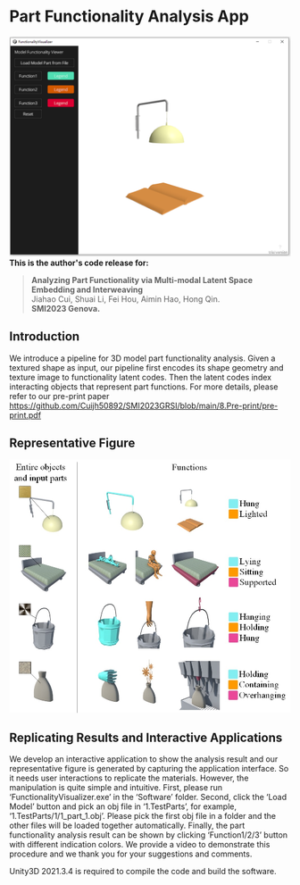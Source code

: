 # Part Functionality Analysis App
![image](https://github.com/Cuijh50892/SMI2023GRSI/blob/main/0.Figure/Interface.png)
**This is the author's code release for:**
> **Analyzing Part Functionality via Multi-modal Latent Space Embedding and Interweaving**  
> Jiahao Cui, Shuai Li, Fei Hou, Aimin Hao, Hong Qin.  
> **SMI2023 Genova.**

##  Introduction
We introduce a pipeline for 3D model part functionality analysis. Given a textured shape as input, our pipeline first encodes its shape geometry and texture image to functionality latent codes. Then the latent codes index interacting objects that represent part functions. 
For more details, please refer to our pre-print paper https://github.com/Cuijh50892/SMI2023GRSI/blob/main/8.Pre-print/pre-print.pdf

## Representative Figure
![image](https://github.com/Cuijh50892/SMI2023GRSI/blob/main/0.Figure/Functionality%20Analysis.jpg)

## Replicating Results and Interactive Applications
We develop an interactive application to show the analysis result and our representative figure is generated by capturing the application interface. So it needs user interactions to replicate the materials. However, the manipulation is quite simple and intuitive. First, please run ‘FunctionalityVisualizer.exe’ in the ‘Software’ folder. Second, click the ‘Load Model’ button and pick an obj file in ‘1.TestParts’, for example, ‘1.TestParts/1/1_part_1.obj’. Please pick the first obj file in a folder and the other files will be loaded together automatically. Finally, the part functionality analysis result can be shown by clicking ‘Function1/2/3’ button with different indication colors. We provide a video to demonstrate this procedure and we thank you for your suggestions and comments.       

Unity3D 2021.3.4 is required to compile the code and build the software.
